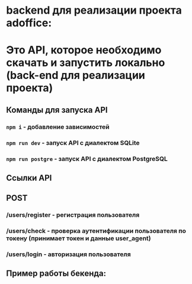 # backend для реализации проекта adoffice:


# Это API, которое необходимо скачать и запустить локально (back-end для реализации проекта)


## Команды для запуска API

### `npm i` - добавление зависимостей
### `npm run dev` - запуск API с диалектом SQLite
### `npm run postgre` - запуск API с диалектом PostgreSQL

## Ссылки API

## POST
### /users/register - регистрация пользователя
### /users/check   - проверка аутентификации пользователя по токену (принимает токен и данные user_agent)
### /users/login   - авторизация пользователя


## Пример работы бекенда: